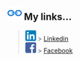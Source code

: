## ![Links](https://github.com/KlessitonRodrigues/KlessitonRodrigues/blob/main/assets/gif/link.gif) My links...

> ![logo](https://github.com/KlessitonRodrigues/KlessitonRodrigues/blob/main/assets/img/linkedin-logo.png) > [Linkedin](http://linkedin.com/in/klessitonrds "Klessitonrds")  
> ![logo](https://github.com/KlessitonRodrigues/KlessitonRodrigues/blob/main/assets/img/fb-logo.png) > [Facebook](http://fb.com/klessitomrodrigues "Klessitom Rodrigues")
